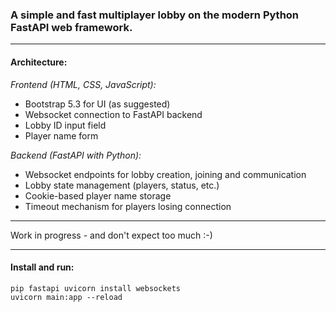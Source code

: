 ### A simple and fast multiplayer lobby on the modern Python FastAPI web framework.
----

#### Architecture:

*Frontend (HTML, CSS, JavaScript):*
- Bootstrap 5.3 for UI (as suggested)
- Websocket connection to FastAPI backend
- Lobby ID input field
- Player name form

*Backend (FastAPI with Python):*
- Websocket endpoints for lobby creation, joining and communication
- Lobby state management (players, status, etc.)
- Cookie-based player name storage
- Timeout mechanism for players losing connection

----
Work in progress - and don't expect too much :-)

---
#### Install and run:

```shell
pip fastapi uvicorn install websockets
uvicorn main:app --reload
```
